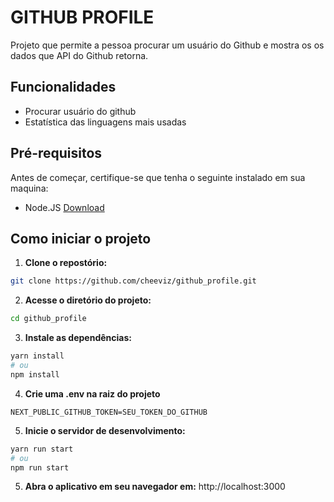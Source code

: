 # GITHUB PROFILE

Projeto que permite a pessoa procurar um usuário do Github e mostra os os dados que API do Github retorna.

## Funcionalidades

- Procurar usuário do github
- Estatística das linguagens mais usadas

## Pré-requisitos

Antes de começar, certifique-se que tenha o seguinte instalado em sua maquina:

- Node.JS [Download](http://nodejs.org)

## Como iniciar o projeto

1. **Clone o repostório:**

```bash
git clone https://github.com/cheeviz/github_profile.git
```

2. **Acesse o diretório do projeto:**

```bash
cd github_profile
```

3. **Instale as dependências:**

```bash
yarn install
# ou
npm install
```

4. **Crie uma .env na raiz do projeto**
```env
NEXT_PUBLIC_GITHUB_TOKEN=SEU_TOKEN_DO_GITHUB
```

5. **Inicie o servidor de desenvolvimento:**

```bash
yarn run start
# ou
npm run start
```

5. **Abra o aplicativo em seu navegador em:** http://localhost:3000
